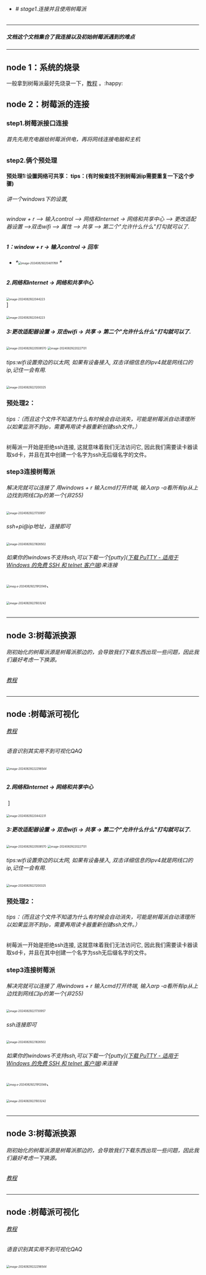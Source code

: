- ######                                                                    # stage1.连接并且使用树莓派
***

##### 文档这个文档集合了我连接以及初始树莓派遇到的难点

***

## node 1：系统的烧录

一般拿到树莓派最好先烧录一下，[教程](https://blog.csdn.net/lx_nhs/article/details/124859914) 。:happy:

## node 2：树莓派的连接

### 	step1.树莓派接口连接

###### 首先先用充电器给树莓派供电，再将网线连接电脑和主机

### 	step2.俩个预处理

#### 预处理1:设置网络可共享：    tips：(有时候查找不到树莓派ip需要重复一下这个步骤)

###### 讲一个windows下的设置,

###### window + r  --> 输入control --> 网络和internet -> 网络和共享中心 --> 更改适配器设置 -->双击wifi --> 属性 --> 共享 --> 第二个"允许什么什么"打勾就可以了.    

##### *1：window + r  -> 输入control -> 回车*

- ######                                                                                          *<img  src="https://github.com/YanBeaver/WonderfulSummerVacation/blob/main/task4/%E4%B8%80%E4%B8%AA%E4%BA%BA%E4%B9%9F%E6%98%AF%E9%98%9F/picture/%E5%B1%8F%E5%B9%95%E6%88%AA%E5%9B%BE%202024-08-29%20220359.png?raw=true" alt   ="image-20240829220401769" style="zoom:50%;" align = "center" />     *



##### 2.网络和internet -> 网络和共享中心
​                                                    <img src="https://github.com/YanBeaver/WonderfulSummerVacation/blob/main/task4/%E4%B8%80%E4%B8%AA%E4%BA%BA%E4%B9%9F%E6%98%AF%E9%98%9F/picture/%E5%B1%8F%E5%B9%95%E6%88%AA%E5%9B%BE%202024-08-29%20220413.png?raw=true" alt="image-2024082922044223" style="zoom:50%;" />   
​       ] 

​                                                    <img src="https://github.com/YanBeaver/WonderfulSummerVacation/blob/main/task4/%E4%B8%80%E4%B8%AA%E4%BA%BA%E4%B9%9F%E6%98%AF%E9%98%9F/picture/%E5%B1%8F%E5%B9%95%E6%88%AA%E5%9B%BE%202024-08-29%20220438.png?raw=true" alt="image-2024082922044223" style="zoom:50%;" />   

#####  3:更改适配器设置  -> 双击wifi -> 共享 -> 第二个"允许什么什么"打勾就可以了.    

<img src="C:\Users\17247\AppData\Roaming\Typora\typora-user-images\image-20240829220508570.png" alt="image-20240829220508570" style="zoom:50%;" />

<img src="C:\Users\17247\AppData\Roaming\Typora\typora-user-images\image-20240829220227131.png" alt="image-20240829220227131" style="zoom: 50%;" />



###### tips:wifi设置旁边的以太网, 如果有设备接入, 双击详细信息的ipv4就是网线口的ip,记住一会有用.

<img src="C:\Users\17247\AppData\Roaming\Typora\typora-user-images\image-20240829221200325.png" alt="image-20240829221200325" style="zoom: 50%;" />

### 预处理2：

###### tips：（而且这个文件不知道为什么有时候会自动消失，可能是树莓派自动清理所以如果监测不到ip，需要再用读卡器重新创建ssh文件。）

树莓派一开始是拒绝ssh连接, 这就意味着我们无法访问它, 因此我们需要读卡器读取sd卡，并且在其中创建一个名字为ssh无后缀名字的文件。

### 	step3连接树莓派

###### 解决完就可以连接了   用windows + r 输入cmd打开终端, 输入arp -a看所有ip从上边找到网线口ip的第一个(非255)

<img src="C:\Users\17247\AppData\Roaming\Typora\typora-user-images\image-20240829221730957.png" alt="image-20240829221730957" style="zoom:50%;" />

###### ssh+pi@ip地址，连接即可

<img src="https://github.com/YanBeaver/WonderfulSummerVacation/blob/main/task4/%E4%B8%80%E4%B8%AA%E4%BA%BA%E4%B9%9F%E6%98%AF%E9%98%9F/picture/%E5%B1%8F%E5%B9%95%E6%88%AA%E5%9B%BE%202024-08-29%20221822.png?raw=true" alt="image-20240829221826502" style="zoom:50%;" />

###### 如果你的windows不支持ssh,可以下载一个[putty]([下载 PuTTY - 适用于 Windows 的免费 SSH 和 telnet 客户端](https://putty.org/))来连接

######                                                                                                      <img src="C:\Users\17247\AppData\Roaming\Typora\typora-user-images\image-20240829221912046.png" alt="imag            e-20240829221912046" style="zoom:50%;" />、                                                                                                                  

######                                                                                                   <img src="C:\Users\17247\AppData\Roaming\Typora\typora-user-images\image-20240829221933242.png" alt="image-20240829221933242" style="zoom: 50%;" />                

***

## node 3:树莓派换源

###### 	刚初始化的树莓派源是树莓派那边的，会导致我们下载东西出现一些问题，因此我们最好考虑一下换源。

###### 	[教程]([树莓派4B最新最全更换镜像源教程_树莓派4b换源-CSDN博客](https://blog.csdn.net/m0_58003757/article/details/136922199))

***

## node :树莓派可视化

###### 	[教程](https://blog.csdn.net/weixin_42108484/article/details/103820532?utm_medium=distribute.pc_relevant.none-task-blog-2~default~baidujs_baidulandingword~default-1.pc_relevant_default&spm=1001.2101.3001.4242.2&utm_relevant_index=4) 

###### 	语音识别其实用不到可视化QAQ

######  <img src="C:\Users\17247\AppData\Roaming\Typora\typora-user-images\image-20240829222256544.png" alt="image-20240829222256544" style="zoom:50%;" />



##### 2.网络和internet -> 网络和共享中心

​       ] 

​                                                    <img src="C:\Users\17247\AppData\Roaming\Typora\typora-user-images\image-20240829220442231.png" alt="image-20240829220442231" style="zoom:50%;" />   

#####  3:更改适配器设置  -> 双击wifi -> 共享 -> 第二个"允许什么什么"打勾就可以了.    

<img src="C:\Users\17247\AppData\Roaming\Typora\typora-user-images\image-20240829220508570.png" alt="image-20240829220508570" style="zoom:50%;" />

<img src="C:\Users\17247\AppData\Roaming\Typora\typora-user-images\image-20240829220227131.png" alt="image-20240829220227131" style="zoom: 50%;" />



###### tips:wifi设置旁边的以太网, 如果有设备接入, 双击详细信息的ipv4就是网线口的ip,记住一会有用.

<img src="C:\Users\17247\AppData\Roaming\Typora\typora-user-images\image-20240829221200325.png" alt="image-20240829221200325" style="zoom: 50%;" />

### 预处理2：

###### tips：（而且这个文件不知道为什么有时候会自动消失，可能是树莓派自动清理所以如果监测不到ip，需要再用读卡器重新创建ssh文件。）

树莓派一开始是拒绝ssh连接, 这就意味着我们无法访问它, 因此我们需要读卡器读取sd卡，并且在其中创建一个名字为ssh无后缀名字的文件。

### 	step3连接树莓派

###### 解决完就可以连接了   用windows + r 输入cmd打开终端, 输入arp -a看所有ip从上边找到网线口ip的第一个(非255)

<img src="C:\Users\17247\AppData\Roaming\Typora\typora-user-images\image-20240829221730957.png" alt="image-20240829221730957" style="zoom:50%;" />

###### ssh连接即可

<img src="C:\Users\17247\AppData\Roaming\Typora\typora-user-images\image-20240829221826502.png" alt="image-20240829221826502" style="zoom:50%;" />

###### 如果你的windows不支持ssh,可以下载一个[putty]([下载 PuTTY - 适用于 Windows 的免费 SSH 和 telnet 客户端](https://putty.org/))来连接

######                                                                                                      <img src="C:\Users\17247\AppData\Roaming\Typora\typora-user-images\image-20240829221912046.png" alt="imag            e-20240829221912046" style="zoom:50%;" />、                                                                                                                  

######                                                                                                   <img src="C:\Users\17247\AppData\Roaming\Typora\typora-user-images\image-20240829221933242.png" alt="image-20240829221933242" style="zoom: 50%;" />                

***

## node 3:树莓派换源

###### 	刚初始化的树莓派源是树莓派那边的，会导致我们下载东西出现一些问题，因此我们最好考虑一下换源。

###### 	[教程]([树莓派4B最新最全更换镜像源教程_树莓派4b换源-CSDN博客](https://blog.csdn.net/m0_58003757/article/details/136922199))

***

## node :树莓派可视化

###### 	[教程](https://blog.csdn.net/weixin_42108484/article/details/103820532?utm_medium=distribute.pc_relevant.none-task-blog-2~default~baidujs_baidulandingword~default-1.pc_relevant_default&spm=1001.2101.3001.4242.2&utm_relevant_index=4) 

###### 	语音识别其实用不到可视化QAQ

######  <img src="C:\Users\17247\AppData\Roaming\Typora\typora-user-images\image-20240829222256544.png" alt="image-20240829222256544" style="zoom:50%;" />
